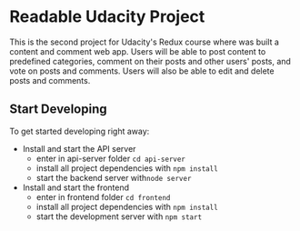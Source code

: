 # Readable Udacity Project

This is the second project for Udacity's Redux course where was built a content and comment web app. Users will be able to post content to predefined categories, comment on their posts and other users' posts, and vote on posts and comments. Users will also be able to edit and delete posts and comments.

## Start Developing

To get started developing right away:

* Install and start the API server
    - enter in api-server folder `cd api-server`
    - install all project dependencies with `npm install`
    - start the backend server with`node server`
* Install and start the frontend
    - enter in frontend folder `cd frontend`
    - install all project dependencies with `npm install`
    - start the development server with `npm start`
